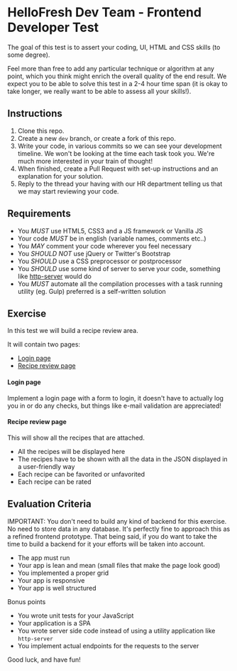 HelloFresh Dev Team - Frontend Developer Test
=============================================

The goal of this test is to assert your coding, UI, HTML and CSS skills (to some degree).

Feel more than free to add any particular technique or algorithm at any point, which you think might enrich the overall quality of the end result. We expect you to be able to solve this test in a 2-4 hour time span (it is okay to take longer, we really want to be able to assess all your skills!).

Instructions
------------

1. Clone this repo.
2. Create a new `dev` branch, or create a fork of this repo.
3. Write your code, in various commits so we can see your development timeline. We won't be looking at the time each task took you. We're much more interested in your train of thought!
4. When finished, create a Pull Request with set-up instructions and an explanation for your solution.
5. Reply to the thread your having with our HR department telling us that we may start reviewing your code.

Requirements
------------

- You *MUST* use HTML5, CSS3 and a JS framework or Vanilla JS
- Your code *MUST* be in english (variable names, comments etc..)
- You *MAY* comment your code wherever you feel necessary
- You *SHOULD NOT* use jQuery or Twitter's Bootstrap
- You *SHOULD* use a CSS preprocessor or postprocessor
- You *SHOULD* use some kind of server to serve your code, something like [http-server](https://github.com/indexzero/http-server) would do
- You *MUST* automate all the compilation processes with a task running utility (eg. Gulp) preferred is a self-written solution

Exercise
--------

In this test we will build a recipe review area.

It will contain two pages:

- [Login page](#login-page)
- [Recipe review page](#recipe-review-page)

#### Login page

Implement a login page with a form to login, it doesn't have to actually log you in or do any checks, but things like e-mail validation are appreciated!

#### Recipe review page

This will show all the recipes that are attached.

- All the recipes will be displayed here
- The recipes have to be shown with all the data in the JSON displayed in a user-friendly way
- Each recipe can be favorited or unfavorited
- Each recipe can be rated

Evaluation Criteria
-------------------

IMPORTANT: You don't need to build any kind of backend for this exercise. No need to store data in any database. It's perfectly fine to approach this as a refined frontend prototype. That being said, if you do want to take the time to build a backend for it your efforts will be taken into account.

- The app must run
- Your app is lean and mean (small files that make the page look good)
- You implemented a proper grid
- Your app is responsive
- Your app is well structured

Bonus points

- You wrote unit tests for your JavaScript
- Your application is a SPA
- You wrote server side code instead of using a utility application like `http-server`
- You implement actual endpoints for the requests to the server

Good luck, and have fun!
